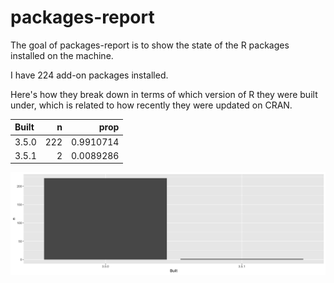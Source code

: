 
<!-- README.md is generated from README.Rmd. Please edit that file -->
packages-report
===============

The goal of packages-report is to show the state of the R packages installed on the machine.

I have 224 add-on packages installed.

Here's how they break down in terms of which version of R they were built under, which is related to how recently they were updated on CRAN.

| Built |    n|       prop|
|:------|----:|----------:|
| 3.5.0 |  222|  0.9910714|
| 3.5.1 |    2|  0.0089286|

![](figs/built-barchart.png)
